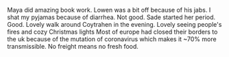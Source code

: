 Maya did amazing book work.
Lowen was a bit off because of his jabs.
I shat my pyjamas because of diarrhea. Not good.
Sade started her period. Good.
Lovely walk around Coytrahen in the evening. Lovely seeing people's fires and cozy Christmas lights
Most of europe had closed their borders to the uk because of the mutation of coronavirus which makes it ~70% more transmissible. 
No freight means no fresh food. 
